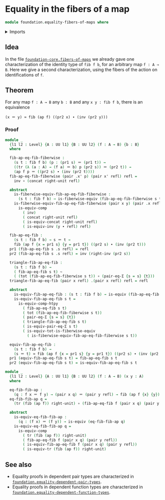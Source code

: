 # Equality in the fibers of a map

```agda
module foundation.equality-fibers-of-maps where
```

<details><summary>Imports</summary>

```agda
open import foundation.action-on-identifications-functions
open import foundation.dependent-pair-types
open import foundation.identity-types
open import foundation.transport
open import foundation.universe-levels

open import foundation-core.equality-dependent-pair-types
open import foundation-core.equivalences
open import foundation-core.fibers-of-maps
open import foundation-core.function-types
open import foundation-core.functoriality-dependent-pair-types
open import foundation-core.homotopies
```

</details>

## Idea

In the file
[`foundation-core.fibers-of-maps`](foundation-core.fibers-of-maps.md) we already
gave one characterization of the identity type of `fib f b`, for an arbitrary
map `f : A → B`. Here we give a second characterization, using the fibers of the
action on identifications of `f`.

## Theorem

For any map `f : A → B` any `b : B` and any `x y : fib f b`, there is an
equivalence

```text
(x ＝ y) ≃ fib (ap f) ((pr2 x) ∙ (inv (pr2 y)))
```

### Proof

```agda
module _
  {l1 l2 : Level} {A : UU l1} {B : UU l2} (f : A → B) {b : B}
  where

  fib-ap-eq-fib-fiberwise :
    (s t : fib f b) (p : (pr1 s) ＝ (pr1 t)) →
    ((tr (λ (a : A) → (f a) ＝ b) p (pr2 s)) ＝ (pr2 t)) →
    (ap f p ＝ ((pr2 s) ∙ (inv (pr2 t))))
  fib-ap-eq-fib-fiberwise (pair .x' p) (pair x' refl) refl =
    inv ∘ (concat right-unit refl)

  abstract
    is-fiberwise-equiv-fib-ap-eq-fib-fiberwise :
      (s t : fib f b) → is-fiberwise-equiv (fib-ap-eq-fib-fiberwise s t)
    is-fiberwise-equiv-fib-ap-eq-fib-fiberwise (pair x y) (pair .x refl) refl =
      is-equiv-comp
        ( inv)
        ( concat right-unit refl)
        ( is-equiv-concat right-unit refl)
        ( is-equiv-inv (y ∙ refl) refl)

  fib-ap-eq-fib :
    (s t : fib f b) → s ＝ t →
    fib (ap f {x = pr1 s} {y = pr1 t}) ((pr2 s) ∙ (inv (pr2 t)))
  pr1 (fib-ap-eq-fib s .s refl) = refl
  pr2 (fib-ap-eq-fib s .s refl) = inv (right-inv (pr2 s))

  triangle-fib-ap-eq-fib :
    (s t : fib f b) →
    ( fib-ap-eq-fib s t) ~
    ( (tot (fib-ap-eq-fib-fiberwise s t)) ∘ (pair-eq-Σ {s = s} {t}))
  triangle-fib-ap-eq-fib (pair x refl) .(pair x refl) refl = refl

  abstract
    is-equiv-fib-ap-eq-fib : (s t : fib f b) → is-equiv (fib-ap-eq-fib s t)
    is-equiv-fib-ap-eq-fib s t =
      is-equiv-comp-htpy
        ( fib-ap-eq-fib s t)
        ( tot (fib-ap-eq-fib-fiberwise s t))
        ( pair-eq-Σ {s = s} {t})
        ( triangle-fib-ap-eq-fib s t)
        ( is-equiv-pair-eq-Σ s t)
        ( is-equiv-tot-is-fiberwise-equiv
          ( is-fiberwise-equiv-fib-ap-eq-fib-fiberwise s t))

  equiv-fib-ap-eq-fib :
    (s t : fib f b) →
    (s ＝ t) ≃ fib (ap f {x = pr1 s} {y = pr1 t}) ((pr2 s) ∙ (inv (pr2 t)))
  pr1 (equiv-fib-ap-eq-fib s t) = fib-ap-eq-fib s t
  pr2 (equiv-fib-ap-eq-fib s t) = is-equiv-fib-ap-eq-fib s t

module _
  {l1 l2 : Level} {A : UU l1} {B : UU l2} (f : A → B) (x y : A)
  where

  eq-fib-fib-ap :
    (q : f x ＝ f y) → (pair x q) ＝ (pair y refl) → fib (ap f {x} {y}) q
  eq-fib-fib-ap q =
    (tr (fib (ap f)) right-unit) ∘ (fib-ap-eq-fib f (pair x q) (pair y refl))

  abstract
    is-equiv-eq-fib-fib-ap :
      (q : (f x) ＝ (f y)) → is-equiv (eq-fib-fib-ap q)
    is-equiv-eq-fib-fib-ap q =
      is-equiv-comp
        ( tr (fib (ap f)) right-unit)
        ( fib-ap-eq-fib f (pair x q) (pair y refl))
        ( is-equiv-fib-ap-eq-fib f (pair x q) (pair y refl))
        ( is-equiv-tr (fib (ap f)) right-unit)
```

## See also

- Equality proofs in dependent pair types are characterized in
  [`foundation.equality-dependent-pair-types`](foundation.equality-dependent-pair-types.md).
- Equality proofs in dependent function types are characterized in
  [`foundation.equality-dependent-function-types`](foundation.equality-dependent-function-types.md).
